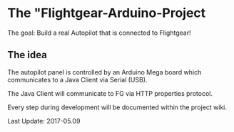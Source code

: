 # The "Flightgear-Arduino-Project

The goal: Build a real Autopilot that is connected to Flightgear!

## The idea

The autopilot panel is controlled by an Arduino Mega board which communicates to a Java Client
via Serial (USB).

The Java Client will communicate to FG via HTTP properties protocol.

Every step during development will be documented within the project wiki.


Last Update: 2017-05.09
